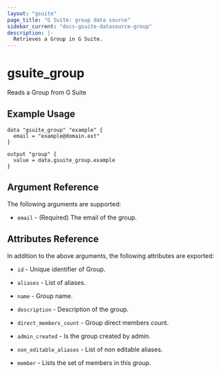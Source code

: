 ```yaml
---
layout: "gsuite"
page_title: "G Suite: group data source"
sidebar_current: "docs-gsuite-datasource-group"
description: |-
  Retrieves a Group in G Suite.
---
```


# gsuite\_group

Reads a Group from G Suite

## Example Usage

```hcl
data "gsuite_group" "example" {
  email = "example@domain.ext"
}

output "group" {
  value = data.gsuite_group.example
}
```

## Argument Reference

The following arguments are supported:

* `email` - (Required) The email of the group.

## Attributes Reference

In addition to the above arguments, the following attributes are exported:

* `id` - Unique identifier of Group.

* `aliases` - List of aliases.

* `name` - Group name.

* `description` - Description of the group.

* `direct_members_count` - Group direct members count.

* `admin_created` - Is the group created by admin.

* `non_editable_aliases` - List of non editable aliases.

* `member` - Lists the set of members in this group.
